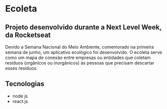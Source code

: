 # Ecoleta

## Projeto desenvolvido durante a Next Level Week, da Rocketseat
Devido a Semana Nacional do Meio Ambiente, comemorado na primeira semana de junho, um aplicativo ecológico foi desenvolvido. O ecoleta serve como um mapa de conexão entre empresas ou entidades que coletam resíduos (orgânicos ou inorgânicos) às pessoas que precisam descartar esses resíduos.

## Tecnologias
 * node js
 * react js
